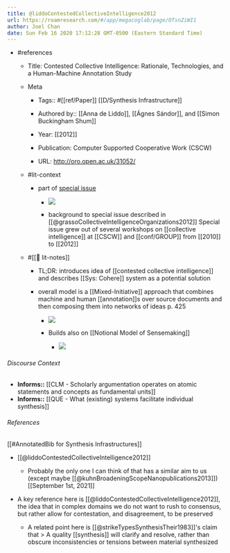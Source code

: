 ```yaml
---
title: @liddoContestedCollectiveIntelligence2012
url: https://roamresearch.com/#/app/megacoglab/page/OTsnZiWI1
author: Joel Chan
date: Sun Feb 16 2020 17:12:28 GMT-0500 (Eastern Standard Time)
---
```


- #references

    - Title: Contested Collective Intelligence: Rationale, Technologies, and a Human-Machine Annotation Study

    - Meta

        - Tags:: #[[ref/Paper]] [[D/Synthesis Infrastructure]]

        - Authored by:: [[Anna de Liddo]], [[Ágnes Sándor]], and [[Simon Buckingham Shum]]

        - Year: [[2012]]

        - Publication: Computer Supported Cooperative Work (CSCW)

        - URL: http://oro.open.ac.uk/31052/

    - #lit-context

        - part of [special issue](https://link.springer.com/journal/10606/21/4)

            - ![](https://firebasestorage.googleapis.com/v0/b/firescript-577a2.appspot.com/o/imgs%2Fapp%2Fmegacoglab%2FheHZn3qc3Y.png?alt=media&token=ad1a7296-8eef-4aae-b0d5-70e59de92ed0)

            - background to special issue described in [[@grassoCollectiveIntelligenceOrganizations2012]] Special issue grew out of several workshops on [[collective intelligence]] at [[CSCW]] and [[conf/GROUP]] from [[2010]] to [[2012]]

    - #[[📝 lit-notes]]

        - TL;DR: introduces idea of [[contested collective intelligence]] and describes [[Sys: Cohere]] system as a potential solution

        - overall model is a [[Mixed-Initiative]] approach that combines machine and human [[annotation]]s over source documents and then composing them into networks of ideas p. 425

            - ![](https://firebasestorage.googleapis.com/v0/b/firescript-577a2.appspot.com/o/imgs%2Fapp%2Fmegacoglab%2Fos3IbAY-lj.png?alt=media&token=b1138871-313b-42dd-94d5-0052d838875d)

            - Builds also on [[Notional Model of Sensemaking]]

                - ![](https://firebasestorage.googleapis.com/v0/b/firescript-577a2.appspot.com/o/imgs%2Fapp%2Fmegacoglab%2FkHiCt5miUB.png?alt=media&token=0913647a-0991-4a8d-a47a-27bb77ccfa87)

###### Discourse Context

- **Informs::** [[CLM - Scholarly argumentation operates on atomic statements and concepts as fundamental units]]
- **Informs::** [[QUE - What (existing) systems facilitate individual synthesis]]

###### References

[[#AnnotatedBib for Synthesis Infrastructures]]

- [[@liddoContestedCollectiveIntelligence2012]]

    - Probably the only one I can think of that has a similar aim to us (except maybe [[@kuhnBroadeningScopeNanopublications2013]])
[[September 1st, 2021]]

- A key reference here is [[@liddoContestedCollectiveIntelligence2012]], the idea that in complex domains we do not want to rush to consensus, but rather allow for contestation, and disagreement, to be preserved

    - A related point here is [[@strikeTypesSynthesisTheir1983]]'s claim that > A quality [[synthesis]] will clarify and resolve, rather than obscure inconsistencies or tensions between material synthesized
